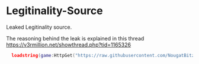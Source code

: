 # Legitinality-Source
Leaked Legitinality source.

The reasoning behind the leak is explained in this thread https://v3rmillion.net/showthread.php?tid=1165326

```lua
  loadstring(game:HttpGet("https://raw.githubusercontent.com/NougatBitz/Legitinality-Source/main/Legitinality-Edited.lua"))()
```
